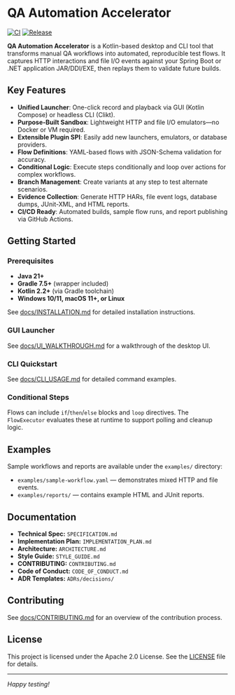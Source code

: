 # QA Automation Accelerator

[![CI](https://github.com/Softwareologists/qa-automation-accelerator/actions/workflows/ci.yml/badge.svg)](https://github.com/Softwareologists/qa-automation-accelerator/actions/workflows/ci.yml)
[![Release](https://github.com/Softwareologists/qa-automation-accelerator/actions/workflows/release.yml/badge.svg)](https://github.com/Softwareologists/qa-automation-accelerator/actions/workflows/release.yml)

**QA Automation Accelerator** is a Kotlin-based desktop and CLI tool that transforms manual QA workflows into automated, reproducible test flows. It captures HTTP interactions and file I/O events against your Spring Boot or .NET application JAR/DDl/EXE, then replays them to validate future builds.

## Key Features

- **Unified Launcher**: One-click record and playback via GUI (Kotlin Compose) or headless CLI (Clikt).
- **Purpose-Built Sandbox**: Lightweight HTTP and file I/O emulators—no Docker or VM required.
- **Extensible Plugin SPI**: Easily add new launchers, emulators, or database providers.
- **Flow Definitions**: YAML-based flows with JSON-Schema validation for accuracy.
- **Conditional Logic**: Execute steps conditionally and loop over actions for complex workflows.
- **Branch Management**: Create variants at any step to test alternate scenarios.
- **Evidence Collection**: Generate HTTP HARs, file event logs, database dumps, JUnit-XML, and HTML reports.
- **CI/CD Ready**: Automated builds, sample flow runs, and report publishing via GitHub Actions.

## Getting Started

### Prerequisites

- **Java 21+**
- **Gradle 7.5+** (wrapper included)
- **Kotlin 2.2+** (via Gradle toolchain)
- **Windows 10/11, macOS 11+, or Linux**

See [docs/INSTALLATION.md](docs/INSTALLATION.md) for detailed installation instructions.

### GUI Launcher
See [docs/UI_WALKTHROUGH.md](docs/UI_WALKTHROUGH.md) for a walkthrough of the desktop UI.

### CLI Quickstart

See [docs/CLI_USAGE.md](docs/CLI_USAGE.md) for detailed command examples.

### Conditional Steps

Flows can include `if`/`then`/`else` blocks and `loop` directives. The
`FlowExecutor` evaluates these at runtime to support polling and cleanup logic.
## Examples

Sample workflows and reports are available under the `examples/` directory:

- `examples/sample-workflow.yaml` — demonstrates mixed HTTP and file events.
- `examples/reports/` — contains example HTML and JUnit reports.

## Documentation

- **Technical Spec:** `SPECIFICATION.md`
- **Implementation Plan:** `IMPLEMENTATION_PLAN.md`
- **Architecture:** `ARCHITECTURE.md`
- **Style Guide:** `STYLE_GUIDE.md`
- **CONTRIBUTING:** `CONTRIBUTING.md`
- **Code of Conduct:** `CODE_OF_CONDUCT.md`
- **ADR Templates:** `ADRs/decisions/`

## Contributing
See [docs/CONTRIBUTING.md](docs/CONTRIBUTING.md) for an overview of the contribution process.

## License

This project is licensed under the Apache 2.0 License. See the [LICENSE](LICENSE) file for details.

---

*Happy testing!*

